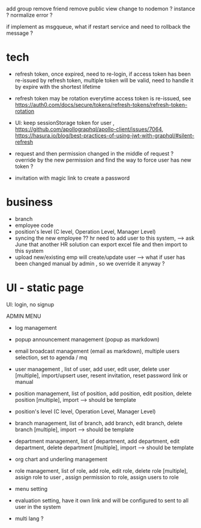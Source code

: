 add group
remove friend
remove public view
change to nodemon ?
instance ?
normalize error ?

if implement as msgqueue, what if restart service and need to rollback the message ?

# tech

- refresh token, once expired, need to re-login, if access token has been re-issued by refresh token, multiple token will be valid, need to handle it by expire with the shortest lifetime
- refresh token may be rotation everytime access token is re-issued, see https://auth0.com/docs/secure/tokens/refresh-tokens/refresh-token-rotation

- UI: keep sessionStorage token for user , https://github.com/apollographql/apollo-client/issues/7064, https://hasura.io/blog/best-practices-of-using-jwt-with-graphql/#silent-refresh
- request and then permission changed in the middle of request ? override by the new permission and find the way to force user has new token ?
- invitation with magic link to create a password

# business

- branch
- employee code
- position's level (C level, Operation Level, Manager Level)
- syncing the new employee ?? hr need to add user to this system, --> ask June that another HR solution can export excel file and then import to this system
- upload new/existing emp will create/update user --> what if user has been changed manual by admin , so we override it anyway ?

# UI - static page

UI: login, no signup

ADMIN MENU

- log management
- popup announcement management (popup as markdown)
- email broadcast management (email as markdown), multiple users selection, set to agenda / mq
- user management , list of user, add user, edit user, delete user [multiple], import/upsert user, resent invitation, reset password link or manual

- position management, list of position, add position, edit position, delete position [multiple], import --> should be template
- position's level (C level, Operation Level, Manager Level)
- branch management, list of branch, add branch, edit branch, delete branch [multiple], import --> should be template
- department management, list of department, add department, edit department, delete department [multiple], import --> should be template
- org chart and underling management

- role management, list of role, add role, edit role, delete role [multiple], assign role to user , assign permission to role, assign users to role
- menu setting
- evaluation setting, have it own link and will be configured to sent to all user in the system
- multi lang ?

